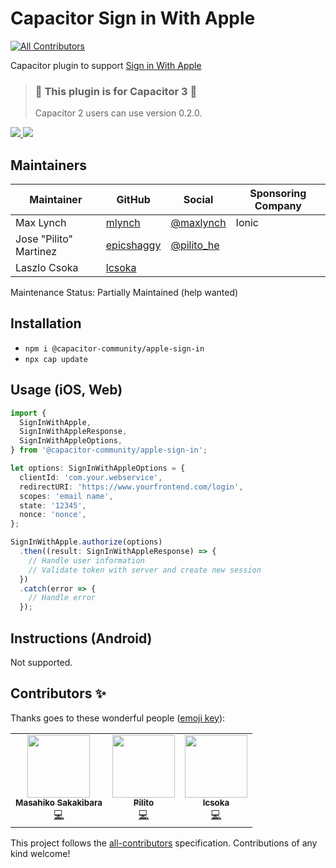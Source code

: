 # Capacitor Sign in With Apple

<!-- ALL-CONTRIBUTORS-BADGE:START - Do not remove or modify this section -->

[![All Contributors](https://img.shields.io/badge/all_contributors-3-orange.svg?style=flat-square)](#contributors-)

<!-- ALL-CONTRIBUTORS-BADGE:END -->

Capacitor plugin to support [Sign in With Apple](https://developer.apple.com/sign-in-with-apple/get-started/)

> ### :rotating_light: This plugin is for Capacitor 3 :rotating_light:
>
> Capacitor 2 users can use version 0.2.0.

<!-- Badges -->
<a href="https://npmjs.com/package/@capacitor-community/apple-sign-in">
  <img src="https://img.shields.io/npm/v/@capacitor-community/apple-sign-in.svg">
</a>
<a href="https://npmjs.com/package/@capacitor-community/apple-sign-in">
  <img src="https://img.shields.io/npm/l/@capacitor-community/apple-sign-in.svg">
</a>

## Maintainers

| Maintainer             | GitHub                                      | Social                                      | Sponsoring Company |
| ---------------------- | ------------------------------------------- | ------------------------------------------- | ------------------ |
| Max Lynch              | [mlynch](https://github.com/mlynch)         | [@maxlynch](https://twitter.com/maxlynch)   | Ionic              |
| Jose "Pilito" Martinez | [epicshaggy](https://github.com/epicshaggy) | [@pilito_he](https://twitter.com/pilito_he) |                    |
| Laszlo Csoka           | [lcsoka](https://github.com/lcsoka)         |                                             |                    |

Maintenance Status: Partially Maintained (help wanted)

## Installation

- `npm i @capacitor-community/apple-sign-in`
- `npx cap update`

## Usage (iOS, Web)

```ts
import {
  SignInWithApple,
  SignInWithAppleResponse,
  SignInWithAppleOptions,
} from '@capacitor-community/apple-sign-in';

let options: SignInWithAppleOptions = {
  clientId: 'com.your.webservice',
  redirectURI: 'https://www.yourfrontend.com/login',
  scopes: 'email name',
  state: '12345',
  nonce: 'nonce',
};

SignInWithApple.authorize(options)
  .then((result: SignInWithAppleResponse) => {
    // Handle user information
    // Validate token with server and create new session
  })
  .catch(error => {
    // Handle error
  });
```

###

## Instructions (Android)

Not supported.

## Contributors ✨

Thanks goes to these wonderful people ([emoji key](https://allcontributors.org/docs/en/emoji-key)):

<!-- ALL-CONTRIBUTORS-LIST:START - Do not remove or modify this section -->
<!-- prettier-ignore-start -->
<!-- markdownlint-disable -->
<table>
  <tr>
    <td align="center"><a href="https://rdlabo.jp"><img src="https://avatars1.githubusercontent.com/u/9690024?v=4?s=100" width="100px;" alt=""/><br /><sub><b>Masahiko Sakakibara</b></sub></a><br /><a href="https://github.com/capacitor-community/apple-sign-in/commits?author=rdlabo" title="Code">💻</a></td>
    <td align="center"><a href="https://github.com/epicshaggy"><img src="https://avatars0.githubusercontent.com/u/50883345?v=4?s=100" width="100px;" alt=""/><br /><sub><b>Pilito</b></sub></a><br /><a href="https://github.com/capacitor-community/apple-sign-in/commits?author=epicshaggy" title="Code">💻</a></td>
    <td align="center"><a href="https://github.com/epicshaggy"><img src="https://avatars.githubusercontent.com/u/9068178?v=4?s=100" width="100px;" alt=""/><br /><sub><b>lcsoka</b></sub></a><br /><a href="https://github.com/capacitor-community/apple-sign-in/commits?author=lcsoka" title="Code">💻</a></td>
  </tr>
</table>

<!-- markdownlint-restore -->
<!-- prettier-ignore-end -->

<!-- ALL-CONTRIBUTORS-LIST:END -->

This project follows the [all-contributors](https://github.com/all-contributors/all-contributors) specification. Contributions of any kind welcome!
